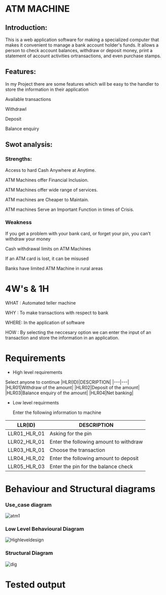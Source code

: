 # ATM MACHINE
## Introduction:
This is a web application software for making a specialized computer that makes it convenient to manage a bank account holder's funds. It allows a person to check account balances, withdraw or deposit money, print a statement of account activities ortransactions, and even purchase stamps.

## Features:
In my Project there are some features which will be easy to the handler to store the information in their application

Available transactions

Withdrawl

Deposit

Balance enquiry

## Swot analysis:

### Strengths:

Access to hard Cash Anywhere at Anytime.

ATM Machines offer Financial Inclusion.

ATM Machines offer wide range of services.

ATM machines are Cheaper to Maintain.

ATM machines Serve an Important Function in times of Crisis.

### Weakness

If you get a problem with your bank card, or forget your pin, you can’t withdraw your money

Cash withdrawal limits on ATM Machines

If an ATM card is lost, it can be misused

Banks have limited ATM Machine in rural areas

# 4W's & 1H
WHAT : Automated teller machine

WHY : To make transactions with respect to bank

WHERE: In the application of software

HOW : By selecting the neccesary option we can enter the input of an transaction and store the information in an application.

# Requirements
 * High level requirements
 
  Select anyone to continue
 |HLR(ID)|DESCRIPTION|
 |---|---|
 |HLR01|Withdraw of the amount|
 |HLR02|Deposit of the amount|
 |HLR03|Balance enquiry of the amount|
 |HLR04|Net banking|

     
 * Low level requirments
 
   Enter the following information to machine
   
  |LLR(ID)|DESCRIPTION|
  |---|---|
  |LLR01_HLR_01|Asking for the pin|
  |LLR02_HLR_01|Enter the following amount to withdraw|
  |LLR03_HLR_01|Choose the transaction|
  |LLR04_HLR_02|Enter the following amount to deposit|
  |LLR05_HLR_03|Enter the pin for the balance check|
  
  # Behaviour and Structural diagrams
  ### Use_case diagram
![atm1](https://user-images.githubusercontent.com/62649824/153695859-fd36d6f3-0abd-4ba4-8155-a412ee1d8b55.png)

### Low Level Behavioural Diagram
![Highleveldesign](https://user-images.githubusercontent.com/62649824/153637880-d856bede-41f0-43b6-8a6f-28ad29d33bec.jpg)

### Structural Diagram
![dig](https://user-images.githubusercontent.com/62649824/153696092-64c06797-4343-4660-ba5d-0f79641b4bc3.jpg)

# Tested output


